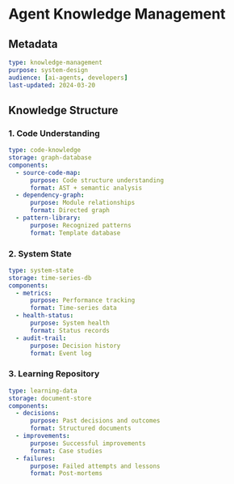 # Agent Knowledge Management

## Metadata
```yaml
type: knowledge-management
purpose: system-design
audience: [ai-agents, developers]
last-updated: 2024-03-20
```

## Knowledge Structure

### 1. Code Understanding
```yaml
type: code-knowledge
storage: graph-database
components:
  - source-code-map:
      purpose: Code structure understanding
      format: AST + semantic analysis
  - dependency-graph:
      purpose: Module relationships
      format: Directed graph
  - pattern-library:
      purpose: Recognized patterns
      format: Template database
```

### 2. System State
```yaml
type: system-state
storage: time-series-db
components:
  - metrics:
      purpose: Performance tracking
      format: Time-series data
  - health-status:
      purpose: System health
      format: Status records
  - audit-trail:
      purpose: Decision history
      format: Event log
```

### 3. Learning Repository
```yaml
type: learning-data
storage: document-store
components:
  - decisions:
      purpose: Past decisions and outcomes
      format: Structured documents
  - improvements:
      purpose: Successful improvements
      format: Case studies
  - failures:
      purpose: Failed attempts and lessons
      format: Post-mortems
``` 